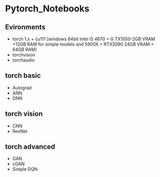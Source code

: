 # Pytorch_Notebooks

## Evironments
- torch 1.x + cu111 
\(windows 64bit Intel i5 4670 + G TX1050-2GB VRAM +12GB RAM for simple models and 5900X + RTX3090 24GB VRAM + 64GB RAM) 
- torchvision
- torchaudio

## torch basic
- Autograd
- ANN
- DNN

## torch vision
- CNN
- ResNet

## torch advanced
- GAN 
- cGAN
- Simple DQN
